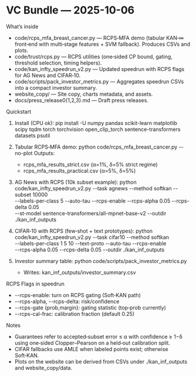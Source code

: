 VC Bundle — 2025-10-06
======================

What’s inside
- code/rcps_mfa_breast_cancer.py — RCPS‑MFA demo (tabular KAN‑∞ front‑end with multi‑stage features + SVM fallback). Produces CSVs and plots.
- code/trust/rcps.py — RCPS utilities (one‑sided CP bound, gating, threshold selection, timing helpers).
- code/kan_infty_speedrun_v2.py — Updated speedrun with RCPS flags for AG News and CIFAR‑10.
- code/scripts/pack_investor_metrics.py — Aggregates speedrun CSVs into a compact investor summary.
- website_copy/ — Site copy, charts metadata, and assets.
- docs/press_release0{1,2,3}.md — Draft press releases.

Quickstart
1) Install (CPU ok):
   pip install -U numpy pandas scikit-learn matplotlib scipy tqdm torch torchvision open_clip_torch sentence-transformers datasets psutil

2) Tabular RCPS‑MFA demo:
   python code/rcps_mfa_breast_cancer.py --no-plot
   Outputs:
   - rcps_mfa_results_strict.csv (α=1%, δ=5% strict regime)
   - rcps_mfa_results_practical.csv (α=5%, δ=5%)

3) AG News with RCPS (10k subset example):
   python code/kan_infty_speedrun_v2.py --task agnews --method softkan --subset 10000 \
     --labels-per-class 5 --auto-tau --rcps-enable --rcps-alpha 0.05 --rcps-delta 0.05 \
     --st-model sentence-transformers/all-mpnet-base-v2 --outdir ./kan_inf_outputs

4) CIFAR‑10 with RCPS (few‑shot + text prototypes):
   python code/kan_infty_speedrun_v2.py --task cifar10 --method softkan \
     --labels-per-class 1 5 10 --text-proto --auto-tau --rcps-enable \
     --rcps-alpha 0.05 --rcps-delta 0.05 --outdir ./kan_inf_outputs

5) Investor summary table:
   python code/scripts/pack_investor_metrics.py
   - Writes: kan_inf_outputs/investor_summary.csv

RCPS Flags in speedrun
- --rcps-enable: turn on RCPS gating (Soft‑KAN path)
- --rcps-alpha, --rcps-delta: risk/confidence
- --rcps-gate {prob,margin}: gating statistic (top‑prob currently)
- --rcps-cal-frac: calibration fraction (default 0.25)

Notes
- Guarantees refer to accepted‑subset error ≤ α with confidence ≥ 1−δ using one‑sided Clopper–Pearson on a held‑out calibration split.
- CIFAR fallbacks use AMLE when labeled points exist; otherwise Soft‑KAN.
- Plots on the website can be derived from CSVs under ./kan_inf_outputs and website_copy/data.

